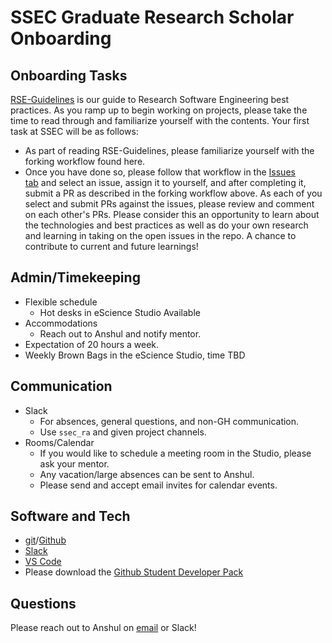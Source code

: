 # SSEC Graduate Research Scholar Onboarding

## Onboarding Tasks

[RSE-Guidelines](https://rse-guidelines.readthedocs.io/en/latest/) is our guide to Research Software Engineering best practices. As you ramp up to begin working on projects, please take the time to read through and familiarize yourself with the contents. Your first task at SSEC will be as follows:
- As part of reading RSE-Guidelines, please familiarize yourself with the forking workflow found here.
- Once you have done so, please follow that workflow in the [Issues tab](https://github.com/uw-ssec/rse-guidelines/issues) and select an issue, assign it to yourself, and after completing it, submit a PR as described in the forking workflow above. As each of you select and submit PRs against the issues, please review and comment on each other's PRs.
Please consider this an opportunity to learn about the technologies and best practices as well as do your own research and learning in taking on the open issues in the repo. A chance to contribute to current and future learnings!

## Admin/Timekeeping
- Flexible schedule​
  - Hot desks in eScience Studio Available​
- Accommodations​
  - Reach out to Anshul and notify mentor.
- Expectation of 20 hours a week.
- Weekly Brown Bags in the eScience Studio, time TBD

## Communication
- Slack​
  - For absences, general questions, and non-GH communication.
  - Use `ssec_ra` and given project channels.
- Rooms/Calendar​
  - If you would like to schedule a meeting room in the Studio, please ask your mentor.
  - Any vacation/large absences can be sent to Anshul. 
  - Please send and accept email invites for calendar events.

## Software and Tech
- [git](https://git-scm.com/)/[Github​](https://github.com/uw-ssec)
- [Slack](slack.com/download) ​
- [VS Code](https://code.visualstudio.com/)
- Please download the [Github Student Developer Pack](https://education.github.com/pack)


## Questions
Please reach out to Anshul on [email](mailto:anshul37@uw.edu) or Slack!
